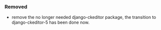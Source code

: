 ### Removed

- remove the no longer needed django-ckeditor package, the transition to
django-ckeditor-5 has been done now.
